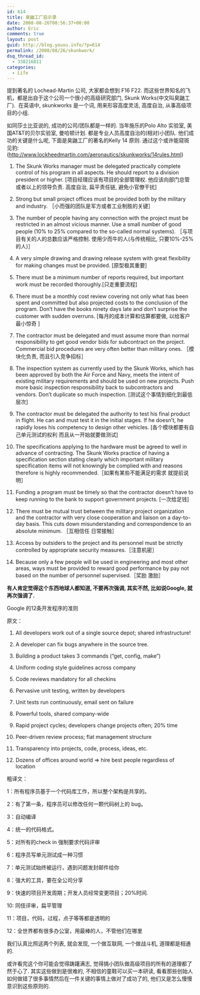 ```yaml
---
id: 614
title: 臭鼬工厂启示录
date: 2008-08-26T08:56:37+00:00
author: Eric
comments: true
layout: post
guid: http://blog.youxu.info/?p=614
permalink: /2008/08/26/skunkwork/
dsq_thread_id:
  - 338216811
categories:
  - Life
---
```

提到著名的 Lochead-Martin 公司, 大家都会想到 F16 F22. 而这些世界知名的飞机，都是出自于这个公司一个很小的高级研究部门, Skunk Works(中文叫臭鼬工厂).  在英语中, skunkworks 是一个词, 用来形容高度灵活, 高度自治, 从事高级项目的小组.

如同莎士比亚说的, 成功的公司/团队都是一样的. 当年施乐的Polo Alto 实验室, 美国AT&T的贝尔实验室, 曼哈顿计划. 都是专业人员高度自治的(相对)小团队. 他们成功的关键是什么呢, 下面是臭鼬工厂的著名的Kelly 14 原则. 通过这个或许能窥斑见豹: (http://www.lockheedmartin.com/aeronautics/skunkworks/14rules.html)

1. The Skunk Works manager must be delegated practically complete control of his program in all aspects. He should report to a division president or higher. [项目经理应该有项目的全部管理权. 他应该向部门总管或者以上的领导负责. 高度自治, 扁平责任链, 避免小官僚干扰]

2. Strong but small project offices must be provided both by the military and industry. ［小而强的团队是军方或者工业制胜的关键］

3. The number of people having any connection with the project must be restricted in an almost vicious manner. Use a small number of good people (10% to 25% compared to the so-called normal systems). ［与项目有关的人的总数应该严格控制. 使用少而牛的人(与传统相比, 只要10%-25%的人)］

4. A very simple drawing and drawing release system with great flexibility for making changes must be provided. [原型极其重要]

5. There must be a minimum number of reports required, but important work must be recorded thoroughly.[只走重要流程]

6. There must be a monthly cost review covering not only what has been spent and committed but also projected costs to the conclusion of the program. Don&#8217;t have the books ninety days late and don&#8217;t surprise the customer with sudden overruns. [每月的成本计算和估算都要做, 以给客户最小惊奇 ]

7. The contractor must be delegated and must assume more than normal responsibility to get good vendor bids for subcontract on the project. Commercial bid procedures are very often better than military ones. ［模块化负责, 而且引入竞争招标］

8. The inspection system as currently used by the Skunk Works, which has been approved by both the Air Force and Navy, meets the intent of existing military requirements and should be used on new projects. Push more basic inspection responsibility back to subcontractors and vendors. Don&#8217;t duplicate so much inspection. [测试这个事情到细化到最低层次]

9. The contractor must be delegated the authority to test his final product in flight. He can and must test it in the initial stages. If he doesn&#8217;t, he rapidly loses his competency to design other vehicles. [各个模块都要有自己单元测试的权利 而且从一开始就要做测试]

10. The specifications applying to the hardware must be agreed to well in advance of contracting. The Skunk Works practice of having a specification section stating clearly which important military specification items will not knowingly be complied with and reasons therefore is highly recommended.［如果有某些不能满足的需求 就提前说明］

11. Funding a program must be timely so that the contractor doesn&#8217;t have to keep running to the bank to support government projects. [一次给足钱]

12. There must be mutual trust between the military project organization and the contractor with very close cooperation and liaison on a day-to-day basis. This cuts down misunderstanding and correspondence to an absolute minimum. ［互相信任 日常接触］

13. Access by outsiders to the project and its personnel must be strictly controlled by appropriate security measures.［注意机密］

14. Because only a few people will be used in engineering and most other areas, ways must be provided to reward good performance by pay not based on the number of personnel supervised.［奖励 激励］

**有人肯定觉得这个东西地球人都知道, 不要再次强调, 其实不然, 比如说Google, 就再次强调了.** 

Google 的12条开发程序的准则

原文：

1. All developers work out of a single source depot; shared infrastructure!
  
2. A developer can fix bugs anywhere in the source tree.
  
3. Building a product takes 3 commands (&#8220;get, config, make&#8221;)
  
4. Uniform coding style guidelines across company
  
5. Code reviews mandatory for all checkins
  
6. Pervasive unit testing, written by developers
  
7. Unit tests run continuously, email sent on failure
  
8. Powerful tools, shared company-wide
  
9. Rapid project cycles; developers change projects often; 20% time
  
10. Peer-driven review process; flat management structure
  
11. Transparency into projects, code, process, ideas, etc.
  
12. Dozens of offices around world => hire best people regardless of location

粗译文：
  
1：所有程序员基于一个代码库工作，所以整个架构是共享的。
  
2：有了第一条，程序员可以修改任何一颗代码树上的 bug。
  
3：自动编译
  
4：统一的代码格式。
  
5：对所有的check in 强制要求代码评审
  
6：程序员写单元测试成一种习惯
  
7：单元测试始终被运行，遇到问题发封邮件给你
  
8：强大的工具，要在全公司分享
  
9：快速的项目开发周期；开发人员经常变更项目；20%时间.
  
10: 同伎评审，扁平管理
  
11：项目，代码，过程，点子等等都是透明的
  
12：全世界都有很多办公室，用最棒的人，不管他们在哪里

我们认真比照这两个列表, 就会发现, 一个做互联网, 一个做战斗机, 道理都是相通的.

或许看完这个你可能会觉得踌躇满志, 觉得搞小团队做高级项目的所有的道理都了然于心了. 其实这些做到是很难的, 不相信的童鞋可以买一本<Founders At Work>研读, 看看那些创始人如何做错了很多事情然后在一件关键的事情上做对了成功了的, 他们又是怎么慢慢意识到这些原则的.